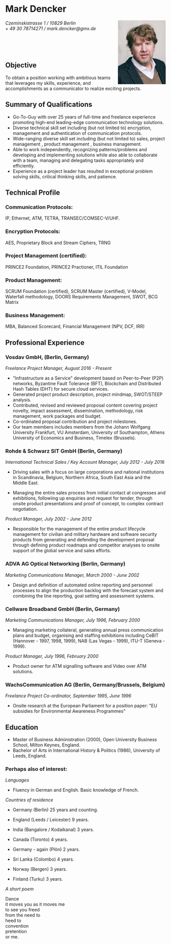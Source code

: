 Mark Dencker
===============

<div>
<img src="https://raw.githubusercontent.com/MBDencker/resume/master/_MG_0438.jpg" width="150" align="right">

_Czeminskistrasse 1 / 10829 Berlin_  
_+ 49 30 78714271 / mark.dencker@gmx.de_
</div>

<br />
<br />
<br />



Objective
---------

To obtain a position working with ambitious teams that leverages my skills,
experience, and accomplishments as a communicator to realize exciting projects.

Summary of Qualifications
-------------------------

* Go-To-Guy with over 25 years of full-time and freelance experience
  promoting high-end leading-edge communication technology solutions.
* Diverse technical skill set including (but not limited to) encryption, management and authentication of communication protocols. 
* Wide-ranging diverse skill set including (but not limited to) sales, project management , product management , business management.
* Able to work independently, recognizing patterns/problems and developing and
  implementing solutions while also able to collaborate with a team, managing
  and delegating tasks appropriately and efficiently.
* Experience as a project leader has resulted in
  exceptional problem solving skills, critical thinking skills, and patience.

Technical Profile
-----------------

### Communication Protocols:

IP, Ethernet, ATM, TETRA, TRANSEC/COMSEC-V/UHF. 

### Encryption Protocols:

AES, Proprietary Block and Stream Ciphers, TRNG

### Project Management (certified):

PRINCE2 Foundation, PRINCE2 Practioner, ITIL Foundation

### Product Management:

SCRUM Foundation (certified), SCRUM Master (certified), V-Model, Waterfall methodology, DOORS Requirements Management, SWOT, BCG Matrix

### Business Management:

MBA, Balanced Scorecard, Financial Management (NPV, DCF, IRR)

Professional Experience
-----------------------

### Vosdav GmbH, (Berlin, Germany)

_Freelance Project Manager, August 2016 - Present_

* "Infrastructure as a Service" development based on Peer-to-Peer (P2P) networks, Byzantine Fault Tolerance (BFT), Blockchain and Distributed Hash Tables (DHT) for secure cloud services.
* Generated project product description, project mindmap, SWOT/STEEP analysis.
* Contributed, revised and reviewed proposal content covering project novelty, impact assessment, dissemination, methodology, risk management, work packages and budget.  
* Co-ordinated proposal contribution and project milestones. 
* Our team members includes members from the Johann Wolfgang University Frankfurt, VU Amsterdam, University of Southampton, Athens University of Economics and Business, Timelex (Brussels). 

### Rohde & Schwarz SIT GmbH (Berlin, Germany)

_International Technical Sales / Key Account Manager, July 2012 - July 2016_

* Driving sales with a focus on large corporations and national institutions in Scandinavia, Belgium, Northern Africa, South East Asia and the Middle East. 

* Managing the entire sales process from initial contact at congresses and exhibitions, followiing up enquiries and request for tender, through onsite product presentations and proof of concept, to complex contract negotiation. 

_Product Manager, July 2002 - June 2012_

* Responsible for the management of the entire product lifecycle management for civilian and military hardware and software security products from generating and defending the development proposal through defining product roadmaps and competitor analyses to onsite support of the global service and sales efforts.   

### ADVA AG Optical Networking (Berlin, Germany)

_Marketing Communications Manager, March 2000 - June 2002_

* Design and definition of automated online reporting and personnel processes to align the production backlog with the forecast system and combining the line reporting, goal setting and assessment systems.

### Cellware Broadband GmbH (Berlin, Germany)

_Marketing Communications Manager, July 1996, February 2000_

* Managing marketing collateral, generating annual press communication plans and budget, organising and staffing exhibitions including CeBIT (Hannover - 1997, 1998, 1999), NAB (Las Vegas - 1999), ITU-T (Geneva - 1999).

_Product Manager, July 1996, February 2000_

* Product owner for ATM signalling software and Video over ATM solutions.

### WachsCommunication AG (Berlin, Germany/Brussels, Belgium)

_Freelance Project Co-ordinator, September 1995, June 1996_

* Onsite research at the European Parliament for a position paper: "EU subsidies for Environmental Awareness Programmes"
  
Education
----------------------------

* Master of Business Administration (2000), Open University Business School, Milton Keynes, England.
* Bachelor of Arts in International History & Politics (1986), University of Leeds, England.


### Perhaps also of interest:

_Languages_

* Fluency in German and English. Basic knowledge of French.

_Countries of residence_

* Germany (Berlin) 25 years and counting.

* England (Leeds / Leicester) 9 years.

* India (Bangalore / Kodaikanal) 3 years.

* Canada (Toronto) 4 years.

* Germany - again (Plön) 2 years.

* Sri Lanka (Colombo) 4 years.

* Norway (Bergen) 3 years.

* Finland (Turku) 3 years.

_A short poem_

Dance <br />
it moves you as it moves me<br />
to see you freed<br />
from the need to<br />
heed to<br />
convention<br />
pretention<br />
or me.


